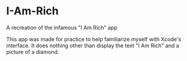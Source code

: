 # I-Am-Rich
A recreation of the infamous "I Am Rich" app

This app was made for practice to help familiarize myself with Xcode's interface.
It does nothing other than display the text "I Am Rich" and a picture of a diamond.
